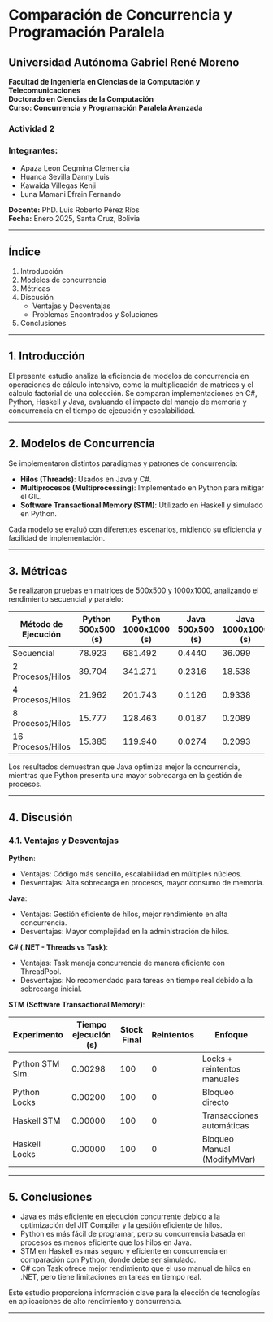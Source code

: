 # Comparación de Concurrencia y Programación Paralela

## Universidad Autónoma Gabriel René Moreno
**Facultad de Ingeniería en Ciencias de la Computación y Telecomunicaciones**  
**Doctorado en Ciencias de la Computación**  
**Curso: Concurrencia y Programación Paralela Avanzada**  

### **Actividad 2**

### **Integrantes:**
- Apaza Leon Cegmina Clemencia  
- Huanca Sevilla Danny Luis  
- Kawaida Villegas Kenji  
- Luna Mamani Efrain Fernando  

**Docente:** PhD. Luis Roberto Pérez Ríos  
**Fecha:** Enero 2025, Santa Cruz, Bolivia  

---

## **Índice**
1. Introducción
2. Modelos de concurrencia
3. Métricas
4. Discusión
   - Ventajas y Desventajas
   - Problemas Encontrados y Soluciones
5. Conclusiones

---

## **1. Introducción**
El presente estudio analiza la eficiencia de modelos de concurrencia en operaciones de cálculo intensivo, como la multiplicación de matrices y el cálculo factorial de una colección. Se comparan implementaciones en C#, Python, Haskell y Java, evaluando el impacto del manejo de memoria y concurrencia en el tiempo de ejecución y escalabilidad.

---

## **2. Modelos de Concurrencia**
Se implementaron distintos paradigmas y patrones de concurrencia:

- **Hilos (Threads)**: Usados en Java y C#.
- **Multiprocesos (Multiprocessing)**: Implementado en Python para mitigar el GIL.
- **Software Transactional Memory (STM)**: Utilizado en Haskell y simulado en Python.

Cada modelo se evaluó con diferentes escenarios, midiendo su eficiencia y facilidad de implementación.

---

## **3. Métricas**
Se realizaron pruebas en matrices de 500x500 y 1000x1000, analizando el rendimiento secuencial y paralelo:

| Método de Ejecución | Python 500x500 (s) | Python 1000x1000 (s) | Java 500x500 (s) | Java 1000x1000 (s) |
|--------------------|-------------------|--------------------|-----------------|-----------------|
| Secuencial       | 78.923             | 681.492            | 0.4440          | 36.099         |
| 2 Procesos/Hilos | 39.704             | 341.271            | 0.2316          | 18.538         |
| 4 Procesos/Hilos | 21.962             | 201.743            | 0.1126          | 0.9338         |
| 8 Procesos/Hilos | 15.777             | 128.463            | 0.0187          | 0.2089         |
| 16 Procesos/Hilos | 15.385            | 119.940            | 0.0274          | 0.2093         |

Los resultados demuestran que Java optimiza mejor la concurrencia, mientras que Python presenta una mayor sobrecarga en la gestión de procesos.

---

## **4. Discusión**

### **4.1. Ventajas y Desventajas**

**Python**:
- Ventajas: Código más sencillo, escalabilidad en múltiples núcleos.
- Desventajas: Alta sobrecarga en procesos, mayor consumo de memoria.

**Java**:
- Ventajas: Gestión eficiente de hilos, mejor rendimiento en alta concurrencia.
- Desventajas: Mayor complejidad en la administración de hilos.

**C# (.NET - Threads vs Task)**:
- Ventajas: Task maneja concurrencia de manera eficiente con ThreadPool.
- Desventajas: No recomendado para tareas en tiempo real debido a la sobrecarga inicial.

**STM (Software Transactional Memory)**:

| Experimento       | Tiempo ejecución (s) | Stock Final | Reintentos | Enfoque |
|------------------|--------------------|------------|-----------|---------|
| Python STM Sim. | 0.00298             | 100        | 0         | Locks + reintentos manuales |
| Python Locks    | 0.00200             | 100        | 0         | Bloqueo directo |
| Haskell STM     | 0.00000             | 100        | 0         | Transacciones automáticas |
| Haskell Locks   | 0.00000             | 100        | 0         | Bloqueo Manual (ModifyMVar) |

---

## **5. Conclusiones**

- Java es más eficiente en ejecución concurrente debido a la optimización del JIT Compiler y la gestión eficiente de hilos.
- Python es más fácil de programar, pero su concurrencia basada en procesos es menos eficiente que los hilos en Java.
- STM en Haskell es más seguro y eficiente en concurrencia en comparación con Python, donde debe ser simulado.
- C# con Task ofrece mejor rendimiento que el uso manual de hilos en .NET, pero tiene limitaciones en tareas en tiempo real.

Este estudio proporciona información clave para la elección de tecnologías en aplicaciones de alto rendimiento y concurrencia.

---
